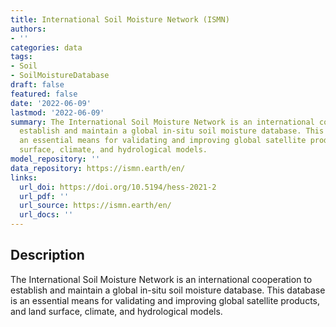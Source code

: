 ```yaml
---
title: International Soil Moisture Network (ISMN)
authors:
- ''
categories: data
tags:
- Soil
- SoilMoistureDatabase
draft: false
featured: false
date: '2022-06-09'
lastmod: '2022-06-09'
summary: The International Soil Moisture Network is an international cooperation to
  establish and maintain a global in-situ soil moisture database. This database is
  an essential means for validating and improving global satellite products, and land
  surface, climate, and hydrological models.
model_repository: ''
data_repository: https://ismn.earth/en/
links:
  url_doi: https://doi.org/10.5194/hess-2021-2
  url_pdf: ''
  url_source: https://ismn.earth/en/
  url_docs: ''
---
```


## Description

The International Soil Moisture Network is an international cooperation to establish and maintain a global in-situ soil moisture database. This database is an essential means for validating and improving global satellite products, and land surface, climate, and hydrological models.

